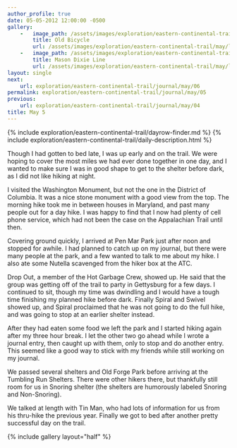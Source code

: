 ```yaml
---
author_profile: true
date: 05-05-2012 12:00:00 -0500
gallery:
    -   image_path: /assets/images/exploration/eastern-continental-trail/may/small/5-1.jpg
        title: Old Bicycle
        url: /assets/images/exploration/eastern-continental-trail/may/large/5-1.jpg
    -   image_path: /assets/images/exploration/eastern-continental-trail/may/small/5-2.jpg
        title: Mason Dixie Line
        url: /assets/images/exploration/eastern-continental-trail/may/large/5-2.jpg
layout: single
next:
    url: exploration/eastern-continental-trail/journal/may/06
permalink: exploration/eastern-continental-trail/journal/may/05
previous:
    url: exploration/eastern-continental-trail/journal/may/04
title: May 5
---
```

{% include exploration/eastern-continental-trail/dayrow-finder.md %}
{% include exploration/eastern-continental-trail/daily-description.html %}

Though I had gotten to bed late, I was up early and on the trail. We were hoping to cover the most miles we had ever done together in one day, and I wanted to make sure I was in good shape to get to the shelter before dark, as I did not like hiking at night.

I visited the Washington Monument, but not the one in the District of Columbia. It was a nice stone monument with a good view from the top. The morning hike took me in between houses in Maryland, and past many people out for a day hike. I was happy to find that I now had plenty of cell phone service, which had not been the case on the Appalachian Trail until then.

Covering ground quickly, I arrived at Pen Mar Park just after noon and stopped for awhile. I had planned to catch up on my journal, but there were many people at the park, and a few wanted to talk to me about my hike. I also ate some Nutella scavenged from the hiker box at the ATC.

Drop Out, a member of the Hot Garbage Crew, showed up. He said that the group was getting off of the trail to party in Gettysburg for a few days. I continued to sit, though my time was dwindling and I would have a tough time finishing my planned hike before dark. Finally Spiral and Swivel showed up, and Spiral proclaimed that he was not going to do the full hike, and was going to stop at an earlier shelter instead.

After they had eaten some food we left the park and I started hiking again after my three hour break. I let the other two go ahead while I wrote a journal entry, then caught up with them, only to stop and do another entry. This seemed like a good way to stick with my friends while still working on my journal.

We passed several shelters and Old Forge Park before arriving at the Tumbling Run Shelters. There were other hikers there, but thankfully still room for us in Snoring shelter (the shelters are humorously labeled Snoring and Non-Snoring).

We talked at length with Tin Man, who had lots of information for us from his thru-hike the previous year. Finally we got to bed after another pretty successful day on the trail.

{% include gallery layout="half" %}